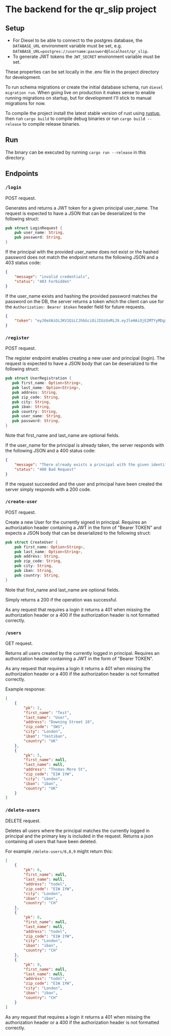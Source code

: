 # The backend for the qr_slip project

## Setup
 * For Diesel to be able to connect to the postgres database, the `DATABASE_URL` environment variable must be set,
   e.g. `DATABASE_URL=postgres://username:password@localhost/qr_slip`.
 * To generate JWT tokens the `JWT_SECRET` environment variable must be set.

These properties can be set locally in the .env file in the project directory for development.

To run schema migrations or create the initial database schema, run `diesel migration run`. When going live on production
it makes sense to enable running migrations on startup, but for development I'll stick to manual migrations for now.

To compile the project install the latest stable version of rust using [rustup](https://rustup.rs/), then run
`cargo build` to compile debug binaries or run `cargo build --release` to compile release binaries.

## Run
The binary can be executed by running `cargo run --release` in this directory.

## Endpoints

### `/login`
POST request.

Generates and returns a JWT token for a given principal user_name. The request is expected to have a JSON that can be
deserialized to the following struct:
```rust
pub struct LoginRequest {
    pub user_name: String,
    pub password: String,
}
```
If the principal with the provided user_name does not exist or the hashed password does not match the endpoint returns
the following JSON and a 403 status code:
```json
{
    "message": "invalid credentials",
    "status": "403 Forbidden"
}
```

If the user_name exists and hashing the provided password matches the password on the DB, the server returns a token
which the client can use for the `Authorization: Bearer $token` header field for future requests.
```json
{
    "token": "eyJ0eXAiOiJKV1QiLCJhbGciOiJIUzUxMiJ9.eyJleHAiOjE2MTYyMDgxNTcsInN1YiI6InJvYmluZnJpZWRsaSJ9.XE8y4eKDGekeZptdqraTgqWkZsV8UVAuHjKUj2oY8zHptM1cqRr-Nwqkq6ecAjNe6Oo3uRPK8YALJCXGhTUDPw"
}
```

### `/register`
POST request.

The register endpoint enables creating a new user and principal (login). The request is expected to have a JSON body that
can be deserialized to the following struct:
```rust
pub struct UserRegistration {
   pub first_name: Option<String>,
   pub last_name: Option<String>,
   pub address: String,
   pub zip_code: String,
   pub city: String,
   pub iban: String,
   pub country: String,
   pub user_name: String,
   pub password: String,
}
```
Note that first_name and last_name are optional fields.

If the user_name for the principal is already taken, the server responds with the following JSON and a 400 status code:
```json
{
    "message": "There already exists a principal with the given identifier: 'my_user_name'",
    "status": "400 Bad Request"
}
```
If the request succeeded and the user and principal have been created the server simply responds with a 200 code.

### `/create-user`
POST request.

Create a new User for the currently signed in principal. Requires an authorization header containing a JWT in the form
of "Bearer TOKEN" and expects a JSON body that can be deserialized to the following struct:
```rust
pub struct CreateUser {
    pub first_name: Option<String>,
    pub last_name: Option<String>,
    pub address: String,
    pub zip_code: String,
    pub city: String,
    pub iban: String,
    pub country: String,
}
```
Note that first_name and last_name are optional fields.

Simply returns a 200 if the operation was successful.

As any request that requires a login it returns a 401 when missing the authorization header or a 400 if the authorization
header is not formatted correctly.

### `/users`
GET request.

Returns all users created by the currently logged in principal. Requires an authorization header containing a JWT in the form
of "Bearer TOKEN".

As any request that requires a login it returns a 401 when missing the authorization header or a 400 if the authorization
header is not formatted correctly.

Example response:
```json
[
    {
        "pk": 2,
        "first_name": "Test",
        "last_name": "User",
        "address": "Downing Street 10",
        "zip_code": "SW1",
        "city": "London",
        "iban": "testiban",
        "country": "UK"
    },
    {
        "pk": 5,
        "first_name": null,
        "last_name": null,
        "address": "Thomas More St",
        "zip_code": "E1W 1YW",
        "city": "London",
        "iban": "iban",
        "country": "UK"
    }
]
```

### `/delete-users`
DELETE request.

Deletes all users where the principal matches the currently logged in principal and the primary key is included in the request.
Returns a json containing all users that have been deleted.

For example `/delete-users/6,8,9` might return this:
```json
[
    {
        "pk": 6,
        "first_name": null,
        "last_name": null,
        "address": "todel",
        "zip_code": "E1W 1YW",
        "city": "London",
        "iban": "iban",
        "country": "CH"
    },
    {
        "pk": 8,
        "first_name": null,
        "last_name": null,
        "address": "todel",
        "zip_code": "E1W 1YW",
        "city": "London",
        "iban": "iban",
        "country": "CH"
    },
    {
        "pk": 9,
        "first_name": null,
        "last_name": null,
        "address": "todel",
        "zip_code": "E1W 1YW",
        "city": "London",
        "iban": "iban",
        "country": "CH"
    }
]
```

As any request that requires a login it returns a 401 when missing the authorization header or a 400 if the authorization
header is not formatted correctly.